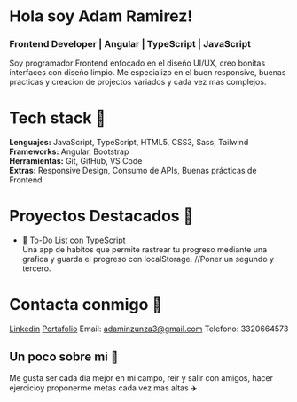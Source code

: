 # Hola soy Adam Ramirez!
### Frontend Developer | Angular | TypeScript | JavaScript

Soy programador Frontend enfocado en el diseño UI/UX, creo bonitas interfaces con diseño limpio. 
Me especializo en el buen responsive, buenas practicas y creacion de projectos variados y cada vez mas complejos.

# Tech stack 🔎
**Lenguajes:** JavaScript, TypeScript, HTML5, CSS3, Sass, Tailwind  
**Frameworks:** Angular, Bootstrap  
**Herramientas:** Git, GitHub, VS Code  
**Extras:** Responsive Design, Consumo de APIs, Buenas prácticas de Frontend

# Proyectos Destacados 🌟
- 📝 [To-Do List con TypeScript](https://github.com/usuario/todo-list)  
Una app de habitos que permite rastrear tu progreso mediante una grafica y guarda el
progreso con localStorage.
//Poner un segundo y tercero.


# Contacta conmigo 🧭​
[Linkedin](https://www.linkedin.com/in/adam-samuel-inzunza-ramirez/)
[Portafolio](https://cuandoyolabi.github.io/PortafolioFrontend/)
Email: adaminzunza3@gmail.com
Telefono: 3320664573 

## Un poco sobre mi 💫
Me gusta ser cada dia mejor en mi campo, reir y salir con amigos, hacer ejercicioy 
proponerme metas cada vez mas altas ✈️








<!--
**Cuandoyolabi/Cuandoyolabi** is a ✨ _special_ ✨ repository because its `README.md` (this file) appears on your GitHub profile.

Here are some ideas to get you started:

- 🔭 I’m currently working on ...
- 🌱 I’m currently learning ...
- 👯 I’m looking to collaborate on ...
- 🤔 I’m looking for help with ...
- 💬 Ask me about ...
- 📫 How to reach me: ...
- 😄 Pronouns: ...
- ⚡ Fun fact: ...
-->
